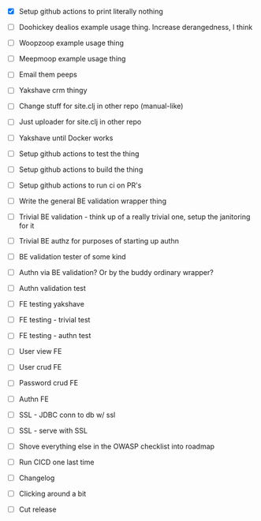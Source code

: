 - [x] Setup github actions to print literally nothing

- [ ] Doohickey dealios example usage thing. Increase derangedness, I think
- [ ] Woopzoop example usage thing
- [ ] Meepmoop example usage thing
- [ ] Email them peeps
- [ ] Yakshave crm thingy
- [ ] Change stuff for site.clj in other repo (manual-like)
- [ ] Just uploader for site.clj in other repo

- [ ] Yakshave until Docker works
- [ ] Setup github actions to test the thing
- [ ] Setup github actions to build the thing
- [ ] Setup github actions to run ci on PR's

- [ ] Write the general BE validation wrapper thing
- [ ] Trivial BE validation - think up of a really trivial one, setup the janitoring for it
- [ ] Trivial BE authz for purposes of starting up authn
- [ ] BE validation tester of some kind
- [ ] Authn via BE validation? Or by the buddy ordinary wrapper?
- [ ] Authn validation test

- [ ] FE testing yakshave
- [ ] FE testing - trivial test
- [ ] FE testing - authn test
- [ ] User view FE
- [ ] User crud FE
- [ ] Password crud FE
- [ ] Authn FE

- [ ] SSL - JDBC conn to db w/ ssl
- [ ] SSL - serve with SSL
- [ ] Shove everything else in the OWASP checklist into roadmap

- [ ] Run CICD one last time
- [ ] Changelog
- [ ] Clicking around a bit
- [ ] Cut release
